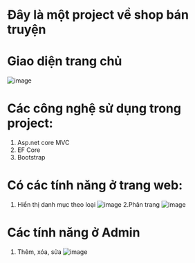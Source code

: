 # Đây là một project về shop bán truyện
# Giao diện trang chủ
![image](https://user-images.githubusercontent.com/72533420/169942501-3d4e9743-d8f6-41da-be45-4cc16c02a272.png)
# Các công nghệ sử dụng trong project:
1. Asp.net core MVC
2. EF Core
3. Bootstrap
# Có các tính năng ở trang web:
1. Hiển thị danh mục theo loại
![image](https://user-images.githubusercontent.com/72533420/169942625-e8a29ac4-bb46-45f3-8ecf-62c0ad0e4437.png)
2.Phân trang
![image](https://user-images.githubusercontent.com/72533420/169942732-0a4aa188-b01a-42d4-b8e7-0fc2b9d8eff7.png)

# Các tính năng ở Admin 
1. Thêm, xóa, sửa
![image](https://user-images.githubusercontent.com/72533420/169942855-59858ce2-2381-4ddf-a2e9-9bea93c93379.png)
